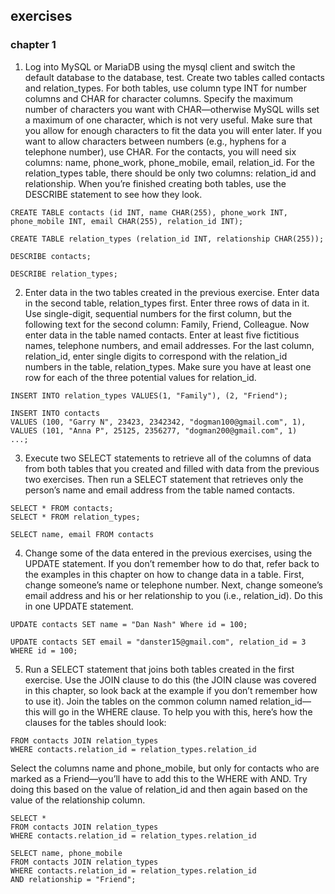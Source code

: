 ## exercises

### chapter 1

1. Log into MySQL or MariaDB using the mysql client and switch the default database to the database, test. Create two tables called contacts and relation_types. For both tables, use column type INT for number columns and CHAR for character columns. Specify the maximum number of characters you want with CHAR—otherwise MySQL wills set a maximum of one character, which is not very useful. Make sure that you allow for enough characters to fit the data you will enter later. If you want to allow characters between numbers (e.g., hyphens for a telephone number), use CHAR. For the contacts, you will need six columns: name, phone_work, phone_mobile, email, relation_id. For the relation_types table, there should be only two columns: relation_id and relationship.
When you’re finished creating both tables, use the DESCRIBE statement to see how they look.

```mysql
CREATE TABLE contacts (id INT, name CHAR(255), phone_work INT, phone_mobile INT, email CHAR(255), relation_id INT);

CREATE TABLE relation_types (relation_id INT, relationship CHAR(255));

DESCRIBE contacts;

DESCRIBE relation_types;
```

2. Enter data in the two tables created in the previous exercise. Enter data in the second table, relation_types first. Enter three rows of data in it. Use single-digit, sequential numbers for the first column, but the following text for the second column: Family, Friend, Colleague. Now enter data in the table named contacts. Enter at least five fictitious names, telephone numbers, and email addresses. For the last column, relation_id, enter single digits to correspond with the relation_id numbers in the table, relation_types. Make sure you have at least one row for each of the three potential values for relation_id.

```mysql
INSERT INTO relation_types VALUES(1, "Family"), (2, "Friend");

INSERT INTO contacts
VALUES (100, "Garry N", 23423, 2342342, "dogman100@gmail.com", 1),
VALUES (101, "Anna P", 25125, 2356277, "dogman200@gmail.com", 1)
...;

```

3. Execute two SELECT statements to retrieve all of the columns of data from both tables that you created and filled with data from the previous two exercises. Then run a SELECT statement that retrieves only the person’s name and email address from the table named contacts.

```mysql
SELECT * FROM contacts;
SELECT * FROM relation_types;

SELECT name, email FROM contacts
```

4. Change some of the data entered in the previous exercises, using the UPDATE statement. If you don’t remember how to do that, refer back to the examples in this chapter on how to change data in a table. First, change someone’s name or telephone number. Next, change someone’s email address and his or her relationship to you (i.e., relation_id). Do this in one UPDATE statement.

```mysql
UPDATE contacts SET name = "Dan Nash" Where id = 100;

UPDATE contacts SET email = "danster15@gmail.com", relation_id = 3 WHERE id = 100;
```

5. Run a SELECT statement that joins both tables created in the first exercise. Use the JOIN clause to do this (the JOIN clause was covered in this chapter, so look back at the example if you don’t remember how to use it). Join the tables on the common column named relation_id—this will go in the WHERE clause. To help you with this, here’s how the clauses for the tables should look:
```mysql
FROM contacts JOIN relation_types
WHERE contacts.relation_id = relation_types.relation_id
```
Select the columns name and phone_mobile, but only for contacts who are marked as a Friend—you’ll have to add this to the WHERE with AND. Try doing this based on the value of relation_id and then again based on the value of the relationship column.

```mysql
SELECT *
FROM contacts JOIN relation_types
WHERE contacts.relation_id = relation_types.relation_id

SELECT name, phone_mobile
FROM contacts JOIN relation_types
WHERE contacts.relation_id = relation_types.relation_id
AND relationship = "Friend";
```
